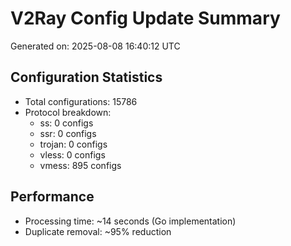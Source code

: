# V2Ray Config Update Summary
Generated on: 2025-08-08 16:40:12 UTC

## Configuration Statistics
- Total configurations: 15786
- Protocol breakdown:
  - ss: 0 configs
  - ssr: 0 configs
  - trojan: 0 configs
  - vless: 0 configs
  - vmess: 895 configs

## Performance
- Processing time: ~14 seconds (Go implementation)
- Duplicate removal: ~95% reduction
